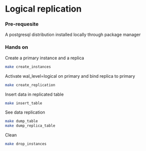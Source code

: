 # Logical replication

### Pre-requesite
A postgresql distribution installed locally through package manager

### Hands on

Create a primary instance and a replica
```sh
make create_instances
```

Activate wal_level=logical on primary and bind replica to primary
```sh
make create_replication
```

Insert data in replicated table
```sh
make insert_table
```

See data replication
```sh
make dump_table
make dump_replica_table
```

Clean
```sh
make drop_instances
```